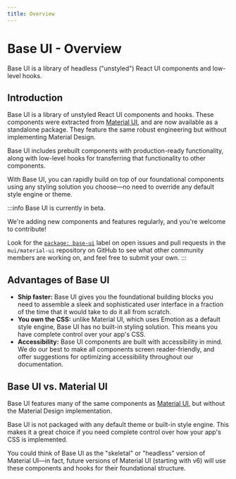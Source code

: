 ```yaml
---
title: Overview
---
```


# Base UI - Overview

<p class="description">Base UI is a library of headless ("unstyled") React UI components and low-level hooks.</p>

## Introduction

Base UI is a library of unstyled React UI components and hooks.
These components were extracted from [Material UI](/material-ui/), and are now available as a standalone package.
They feature the same robust engineering but without implementing Material Design.

Base UI includes prebuilt components with production-ready functionality, along with low-level hooks for transferring that functionality to other components.

With Base UI, you can rapidly build on top of our foundational components using any styling solution you choose—no need to override any default style engine or theme.

:::info
Base UI is currently in beta.

We're adding new components and features regularly, and you're welcome to contribute!

Look for the [`package: base-ui`](https://github.com/mui/material-ui/labels/package%3A%20base-ui) label on open issues and pull requests in the `mui/material-ui` repository on GitHub to see what other community members are working on, and feel free to submit your own.
:::

## Advantages of Base UI

- **Ship faster:** Base UI gives you the foundational building blocks you need to assemble a sleek and sophisticated user interface in a fraction of the time that it would take to do it all from scratch.
- **You own the CSS:** unlike Material UI, which uses Emotion as a default style engine, Base UI has no built-in styling solution.
  This means you have complete control over your app's CSS.
- **Accessibility:** Base UI components are built with accessibility in mind.
  We do our best to make all components screen reader-friendly, and offer suggestions for optimizing accessibility throughout our documentation.

## Base UI vs. Material UI

Base UI features many of the same components as [Material UI](/material-ui/getting-started/), but without the Material Design implementation.

Base UI is not packaged with any default theme or built-in style engine.
This makes it a great choice if you need complete control over how your app's CSS is implemented.

You could think of Base UI as the "skeletal" or "headless" version of Material UI—in fact, future versions of Material UI (starting with v6) will use these components and hooks for their foundational structure.
